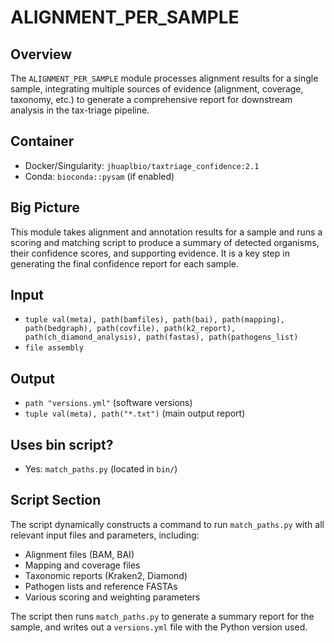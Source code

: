 # ALIGNMENT_PER_SAMPLE

## Overview
The `ALIGNMENT_PER_SAMPLE` module processes alignment results for a single sample, integrating multiple sources of evidence (alignment, coverage, taxonomy, etc.) to generate a comprehensive report for downstream analysis in the tax-triage pipeline.

## Container
- Docker/Singularity: `jhuaplbio/taxtriage_confidence:2.1`
- Conda: `bioconda::pysam` (if enabled)

## Big Picture
This module takes alignment and annotation results for a sample and runs a scoring and matching script to produce a summary of detected organisms, their confidence scores, and supporting evidence. It is a key step in generating the final confidence report for each sample.

## Input
- `tuple val(meta), path(bamfiles), path(bai), path(mapping), path(bedgraph), path(covfile), path(k2_report), path(ch_diamond_analysis), path(fastas), path(pathogens_list)`
- `file assembly`

## Output
- `path "versions.yml"` (software versions)
- `tuple val(meta), path("*.txt")` (main output report)

## Uses bin script?
- Yes: `match_paths.py` (located in `bin/`)

## Script Section
The script dynamically constructs a command to run `match_paths.py` with all relevant input files and parameters, including:
- Alignment files (BAM, BAI)
- Mapping and coverage files
- Taxonomic reports (Kraken2, Diamond)
- Pathogen lists and reference FASTAs
- Various scoring and weighting parameters

The script then runs `match_paths.py` to generate a summary report for the sample, and writes out a `versions.yml` file with the Python version used.

